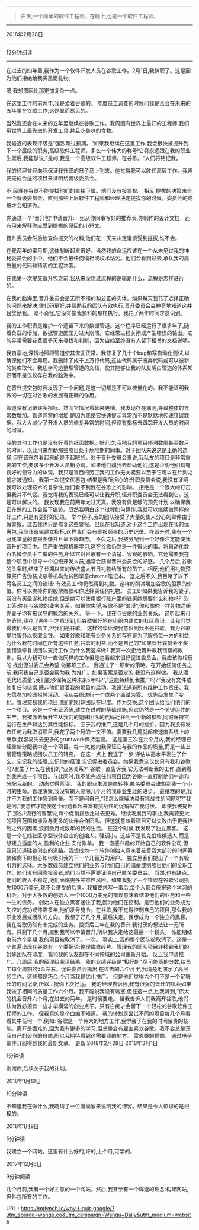 ***
 >白天,一个简单的软件工程师。在晚上,也是一个软件工程师。
***
 2018年2月28日 
***
  
  
  
  
 12分钟阅读 
*** 
 在过去的四年里,我作为一个软件开发人员在谷歌工作。2月1日,我辞职了。这是因为他们拒绝给我买圣诞礼物。 

 嗯,我想原因比那更加复杂一点。 

 在这里工作的前两年,我是爱着谷歌的。 
 年度员工调查的时候问我是否会在未来的五年里在谷歌工作,这是显而易见的。 

 当然我还会在未来的五年里继续在谷歌工作。我周围有世界上最好的工程师,我们用世界上最先进的开发工具,并且吃美味的食物。

 我最近的表现评级是“强烈超过预期。“如果我继续在这里工作,我会很快被提升到下一个层级的职务,高级软件工程师。多么一个伟大的称号!它将永远跟在我的职业生涯后,我能够说,“是的,我是一个高级软件工程师。在谷歌。“人们将铭记我。 

 我的经理曾经向我保证我升职的日子马上到来。他觉得我可以胜任高层工作。我需要完成合适的项目来证明给晋级委员会。

 不,经理在谷歌不能提拔他们的直接下属。他们没有投票权。 
 相反,提拔的决策来自一个晋级委员会，直到那些上层软件工程师和经理决定提拔你的时候，委员会的成员才会知道你。 

 你通过一个“晋升包”申请晋升:一组从你同事写好的推荐表,你制作的设计文档，还有用来解释你应受到提拔的原因的小短文。 

 晋升委员会然后检查你提交的材料,他们花一天来决定谁该受到提拔,谁不会。 

 在我两年的蜜月期,这体制听起来很好。当然我的命运应该在一个从未见过我的神秘委员会的手中。他们不会被任何偏袒或权术玷污。他们会看到过去,承认我的高质量的代码和精明的工程决策。 

 在我第一次提交晋升包之前,我从来没想过流程的逻辑是什么，流程是怎样进行的。

 在我的脑海里,晋升委员会是无所不知的和公正的实体。如果每天我花了选择正确的问题来解决,使代码更好,并帮助我的团队有效执行,晋升委员会会神奇地知道这并且奖励我。 
 毫不奇怪,它没有像我预料的那样执行。我花了两年时间才意识到。

 我的工作职责是维护一个遗留下来的数据管道。这个程序已经运行了很多年了,随着负载的增加，数据管道因压力过大崩溃。它经常进程关闭或产生错误的输出。它的异常需要花费很多天来寻找和判断，因为自始至终没有人留下相关的文档说明。 

 我自豪地,深情地照顾管道使其恢复正常。我修复了几十个bug和写自动化测试,以确保他们不会再现。我删除了成千上万行代码,这些代码属于废弃代码或可以被新的类库取代。我边学习边整理管道的文档，使其能够让我的队友明白管道的体系知识而不是仅仅存在我的脑海中。 

 在晋升提交包时我发现了一个问题,是这一切都是不可以被量化的。我不能证明我做的一切在对谷歌的发展有正确的作用。

 管道没有记录许多指标。然而它情况看起来更糟。我发现存在漏洞,导致整体的异常数增加。管道异常的增加,是因为我使它快速提示异常而不是默默地传递错误数据。我大大减少了开发人员的修复异常的时间,但没有指标去跟踪开发人员的时间的增减。 

 我的其他工作也是没有好看的纸面数据。好几次,我把我的项目停滞数周甚至数月的时间，以此用来帮助那些项目处于危险期的同事。对于团队来说这是正确的选择,但在晋升包看起来却是不起眼的。对于晋升委员会来说,我队友的项目是非常重要的工作,要求多个开发人员相协调。如果他们骗我去帮助他们,这是证明他们具有良好的领导力的体现。我只是盲目的劳工我的工作无关紧要以至于它可以在片刻之前才被通知。 
 我第一次提交优惠包,结果是我所担心的:升职委员会说,我没有证明我可以处理技术的复杂性,他们看不到我在谷歌上的影响。 
 拒绝是一个很大的打击,但我并不气馁。我觉得我的表现已经可以让我升职,但升职委员会无法看到它。这是可以解决的。 
 我发现我在前两年太过天真。我没有做足够的预先计划,以确保我正在做的工作会留下痕迹。既然我明白这个过程如何运作,我就可以继续做同样的好工作,只是有更好的记录。 
 举个例子,我的团队接受了大量的使人分心的邮件由于假警报。过去我也只是修复这些警报。但现在我知道,对于这个工作出现在我的优惠包,我应该首先建立指标,这样我们会有警报频率的历史记录。在晋升时,我有一个冠冕堂皇的警报图像并且呈下降趋势。 
 不久之后,我被分配到一个好像注定能使我晋升的项目中。它严重依赖机器学习,这在谷歌仍然是一件很火的事。将自动化数百名操作员手工做的任务,所以它对谷歌有一个清楚、客观的影响。它还需要我在整个项目中领导一个初级开发人员,通常会获得晋升委员会的好感。 
 几个月后,谷歌的头条时,结束了长期以来的传统盛大节日礼物给所有的员工。相反,他们用礼物预算买广告伪装成慈善机构为贫困学童chrome笔记本。 
 这之后不久,我目睹了以下两名员工之间的谈话: 
 有效员工:你仍然得到礼物。这样的削减增加谷歌的股票的价值。你可以卖掉你的股票赠款和你选择买任何礼物。 
 员工B:如果我告诉我的妻子,我没有买圣诞礼物给她,但是她可以使用银行账户里的钱买她想要什么礼物吗? 
 员工答:你在与谷歌的业务关系。如果你失望,谷歌不是“浪漫”,你和像你一样礼物送给你妻子你有被误导的概念的关系。 
 等一下。我在与谷歌的业务关系。 
 这听起来可能奇怪,我花了两年半才意识到,但谷歌很好地在组织内建立的社区意识。让我们觉得我们不只是员工,但我们是谷歌。 
 这样的谈话使我意识到我不是谷歌。我为谷歌提供服务以换取金钱。 
 如果谷歌和我有业务关系的存在是为了服务每一方的利益,为什么我花时间在所有这些任务,谷歌的利益,而不是自己的?如果晋升委员会不奖励错误修复或团队支持工作,为什么我这样做? 
 我第一次拒绝晋升教我错误的教训。我以为我可以一直做同样的工作但是包看起来很好促进委员会。我应该做相反的:找出促进委员会希望,做那项工作。 
 我通过了一项新的策略。在开始任何任务之前,我问我自己是否会帮助我 
 为推广。如果答案是否定的,我没有这样做。 
 我从酒吧代码质量”,我们能够保持这种未来5年吗?”,“这能持续到我推广吗?“我没有文件或修复任何错误,除非他们冒着我的项目的启动。我设法逃避所有维护工作责任。我志愿参加校园招聘活动。我从每周进行一个或两个面试为零。 
 优先级发生了变化。管理交易我的项目,我们的姐妹团队在印度。作为交换,这个团队给我们他们的一个项目。这是一个无证系统,建立在过时的基础设施,但它仍然是一个关键组件的生产。我被派去解开它从我们的姐妹团队的代码迁移到一个新的框架,同时保持它运行在生产和达到其性能指标。 
 至于我的推广,这是几个月的挫折。因为我没有发布任何为我取消项目,我花了两个月的一文不值。需要我几周就起床速度系统上的继承,我容易失去更多的gruntwork保持运营。 
 这是第三次在六个月内,我的经理已经重新分配我中途一个项目。每一次,他向我保证它与我的作品的质量,而是一些上层管理策略或团队员工的转变。 
 在这一点上,我退了一步,评估从高水平发生了什么。忘记我的经理,忘记他的经理,忘记促进委员会。如果我煮这仅仅只有我和谷歌吗?发生了什么在我们的“业务关系?” 
 谷歌一直告诉我,它无法判断我的工作,直到看到我完成一个项目。与此同时,我不能完成任何项目因为谷歌一直打断他们中途和分配我新的。 
 动态觉得荒谬。 
 我的职业生涯是由转移,匿名委员会谁想到我一个小时的生命。管理决策,我没有输入删除几个月的我职业生涯的进步。 
 最糟糕的是,我并不为我的工作感到自豪。而不是问自己,“我怎么能解决具有挑战性的问题呢?“我是问,“我怎样才能使这个问题看起来富有挑战性的促销吗?“我讨厌。 
 即使我被提升了,那么?流行的智慧说,每个促销指数比过去更难。继续发展我的事业,我需要更大的项目范围和涉及与更多的伙伴合作团队。但这就意味着项目可以失败由于更我控制之外的因素,浪费数月或数年的我的生活。 
 在这个时候,我发现了独立黑客。 
 这是一个在线社区小型软件企业的创始人。强调小。这些不是扎克伯格候选人,而是想建立适度的人,盈利的企业,支付账单。 
 我一直感兴趣的开始自己的软件公司,但我只知道硅谷创业的道路。我想成为一个软件创始人意味着花费我大部分的时间筹款和剩下的担心如何吸引我的下一个几百万的用户。 
 独立黑客们提出了一个有吸引力的选择。大多数成员建立他们的业务与他们自己的储蓄或侧项目他们的全职工作。他们没有回答投资者,他们当然不需要证明自己匿名委员会。 
 当然,也有缺点。他们的收入不稳定,他们面临更多灾难性风险。如果我犯了一个错误在谷歌公司损失1000万美元,我不会遭受的后果。我被要求写一事后,每个人都会庆祝这个学习的机会。对于大多数的创始人,一个1000万美元的错误意味着结束他们的业务和一些 
 一生的债务。 
 创始人在独立黑客迷住了我,因为他们在控制。是否他们的业务成为失控的成功或停滞多年,他们发号施令。在谷歌,我不觉得控制自己的项目,那么我的职业发展或团队的方向。 
 我想了好几个月,最后决定。我想成为一个独立的黑客。 
 我在谷歌仍然有未完成的业务。投资后三年在我的晋升,我讨厌的想法让一无所有。只剩下几个月,直到我可以申请晋升,所以我决定给这最后一个镜头。 
 性能期结束前六个星期,我的项目被取消了。一次。 
 事实上,我的整个团队被取消了。这是一个普遍出现在谷歌有一个委婉语:整理磁盘碎片。管理我的团队项目转移到我们的姐妹团队在印度。我和我的队友都在不同领域的公司重新开始。 
 反正我申请推广。几周后,我的经理给我读结果。我的业绩评级是“极好的”,尽可能高的分数,给员工每个周期的5%左右。促进委员会指出,在过去的六个月里,我清楚地演示了高层的工作。这些都是巧合,个月当我是优化推广。 
 但是他们觉得六个月不是一个足够长的时间记录,所以…祝你下次好运。 
 我的经理告诉我,我有很强的晋升的机会如果我做了相同的质量工作六个月。我不能说我没有诱惑,但在这一点上,我听到,“伟大的机会晋升六个月,在过去的两年。 
 是时候要走。 
 当我告诉人们我离开谷歌,他们认为我必须有一些才华横溢的创业点子。只有白痴才会留下一个轻松的谷歌软件工程师的工作。 
 但我真的是个白痴不知道。 
 我的计划是尝试不同的项目每几个月看看其中任何一个,例如: 
 谷歌是一个伟大的地方工作,我学会了在我的时间宝贵的技能。离开是困难的,因为我有更多的学习,但总是会有雇主喜欢谷歌。我不会总是开我自己的公司的自由,所以我期待看到这需要我的地方。 
 雷恩姚的插图。 
 通过电子邮件订阅得到我的最新文章。 
 更新:2018年2月28日 
 2018年3月1日 
  
  
  
  
  
 1分钟读 
  
 谢谢你,后续关于我的计划。 
  
 2018年1月19日 
  
  
  
  
  
 10分钟读 
  
 不知道我在做什么,我聘请了一位漫画家来说明我的博客。结果是令人惊讶的是积极的。 
  
 2018年1月9日 
  
  
  
  
  
 5分钟读 
  
 我建立一个网站。这里有什么好的,坏的,上个月,可学的。 
  
 2017年12月6日 
  
  
  
  
  
 9分钟阅读 
  
 几个月前,我有一个好主意的一个网站。然后,我甚至有一个辉煌的理念:构建网站,但外包所有的工作。 
  
  
  
  
 URL : https://mtlynch.io/why-i-quit-google/?utm_source=wanqu.co&utm_campaign=Wanqu+Daily&utm_medium=website
